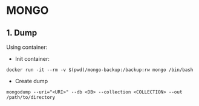 # MONGO

## 1. Dump
Using container:
- Init container:
``````
docker run -it --rm -v $(pwd)/mongo-backup:/backup:rw mongo /bin/bash
``````

- Create dump
``````
mongodump --uri="<URI>" --db <DB> --collection <COLLECTION> --out /path/to/directory
``````
